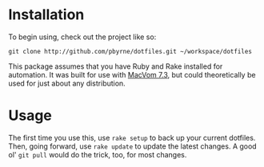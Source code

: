 # Installation
To begin using, check out the project like so:

    git clone http://github.com/pbyrne/dotfiles.git ~/workspace/dotfiles

This package assumes that you have Ruby and Rake installed for automation. It was built for use with [MacVom 7.3](http://code.google.com/p/macvim/), but could theoretically be used for just about any distribution.

# Usage

The first time you use this, use `rake setup` to back up your current dotfiles. Then, going forward, use `rake update` to update the latest changes. A good ol' `git pull` would do the trick, too, for most changes.

